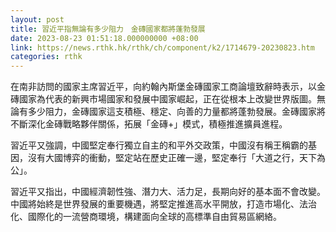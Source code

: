 ```yaml
---
layout: post
title: 習近平指無論有多少阻力　金磚國家都將蓬勃發展
date: 2023-08-23 01:51:18.000000000 +08:00
link: https://news.rthk.hk/rthk/ch/component/k2/1714679-20230823.htm
categories: rthk
---
```


在南非訪問的國家主席習近平，向約翰內斯堡金磚國家工商論壇致辭時表示，以金磚國家為代表的新興市場國家和發展中國家崛起，正在從根本上改變世界版圖。無論有多少阻力，金磚國家這支積極、穩定、向善的力量都將蓬勃發展。金磚國家將不斷深化金磚戰略夥伴關係，拓展「金磚+」模式，積極推進擴員進程。

習近平又強調，中國堅定奉行獨立自主的和平外交政策，中國沒有稱王稱霸的基因，沒有大國博弈的衝動，堅定站在歷史正確一邊，堅定奉行「大道之行，天下為公」。

習近平又指出，中國經濟韌性強、潛力大、活力足，長期向好的基本面不會改變。中國將始終是世界發展的重要機遇，將堅定推進高水平開放，打造市場化、法治化、國際化的一流營商環境，構建面向全球的高標準自由貿易區網絡。
